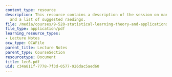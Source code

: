 ```yaml
---
content_type: resource
description: This resource contains a description of the session on manifold regularization
  and a list of suggested raedings.
file: /media/courses/9-520-statistical-learning-theory-and-applications-spring-2006/c34a811f77787f3d0577926dac5aed60_lec6.pdf
file_type: application/pdf
learning_resource_types:
- Lecture Notes
ocw_type: OCWFile
parent_title: Lecture Notes
parent_type: CourseSection
resourcetype: Document
title: lec6.pdf
uid: c34a811f-7778-7f3d-0577-926dac5aed60
---
```

